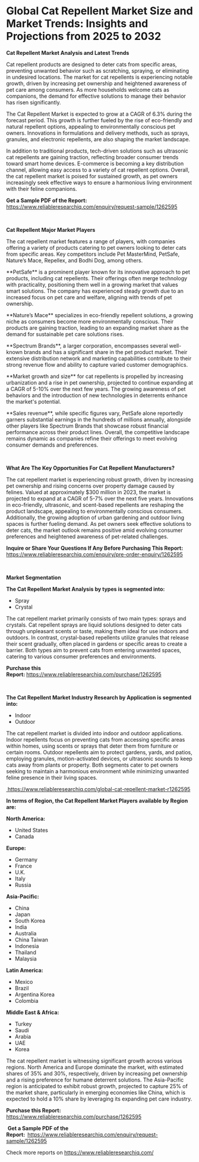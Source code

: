 <p><h1>Global Cat Repellent Market Size and Market Trends: Insights and Projections from 2025 to 2032</h1></p><p><strong>Cat Repellent Market Analysis and Latest Trends</strong></p>
<p><p>Cat repellent products are designed to deter cats from specific areas, preventing unwanted behavior such as scratching, spraying, or eliminating in undesired locations. The market for cat repellents is experiencing notable growth, driven by increasing pet ownership and heightened awareness of pet care among consumers. As more households welcome cats as companions, the demand for effective solutions to manage their behavior has risen significantly.</p><p>The Cat Repellent Market is expected to grow at a CAGR of 6.3% during the forecast period. This growth is further fueled by the rise of eco-friendly and natural repellent options, appealing to environmentally conscious pet owners. Innovations in formulations and delivery methods, such as sprays, granules, and electronic repellents, are also shaping the market landscape. </p><p>In addition to traditional products, tech-driven solutions such as ultrasonic cat repellents are gaining traction, reflecting broader consumer trends toward smart home devices. E-commerce is becoming a key distribution channel, allowing easy access to a variety of cat repellent options. Overall, the cat repellent market is poised for sustained growth, as pet owners increasingly seek effective ways to ensure a harmonious living environment with their feline companions.</p></p>
<p><strong>Get a Sample PDF of the Report:&nbsp;</strong> <a href="https://www.reliableresearchiq.com/enquiry/request-sample/1262595?utm_campaign=2132&utm_medium=2&utm_source=Github&utm_content=ia&utm_term=06022025&utm_id=cat-repellent">https://www.reliableresearchiq.com/enquiry/request-sample/1262595</a></p>
<p>&nbsp;</p>
<p><strong>Cat Repellent Major Market Players</strong></p>
<p><p>The cat repellent market features a range of players, with companies offering a variety of products catering to pet owners looking to deter cats from specific areas. Key competitors include Pet MasterMind, PetSafe, Nature’s Mace, Repellex, and Bodhi Dog, among others.</p><p>**PetSafe** is a prominent player known for its innovative approach to pet products, including cat repellents. Their offerings often merge technology with practicality, positioning them well in a growing market that values smart solutions. The company has experienced steady growth due to an increased focus on pet care and welfare, aligning with trends of pet ownership.</p><p>**Nature’s Mace** specializes in eco-friendly repellent solutions, a growing niche as consumers become more environmentally conscious. Their products are gaining traction, leading to an expanding market share as the demand for sustainable pet care solutions rises.</p><p>**Spectrum Brands**, a larger corporation, encompasses several well-known brands and has a significant share in the pet product market. Their extensive distribution network and marketing capabilities contribute to their strong revenue flow and ability to capture varied customer demographics.</p><p>**Market growth and size** for cat repellents is propelled by increasing urbanization and a rise in pet ownership, projected to continue expanding at a CAGR of 5-10% over the next few years. The growing awareness of pet behaviors and the introduction of new technologies in deterrents enhance the market's potential.</p><p>**Sales revenue**, while specific figures vary, PetSafe alone reportedly garners substantial earnings in the hundreds of millions annually, alongside other players like Spectrum Brands that showcase robust financial performance across their product lines. Overall, the competitive landscape remains dynamic as companies refine their offerings to meet evolving consumer demands and preferences.</p></p>
<p>&nbsp;</p>
<p><strong>What Are The Key Opportunities For Cat Repellent Manufacturers?</strong></p>
<p><p>The cat repellent market is experiencing robust growth, driven by increasing pet ownership and rising concerns over property damage caused by felines. Valued at approximately $300 million in 2023, the market is projected to expand at a CAGR of 5-7% over the next five years. Innovations in eco-friendly, ultrasonic, and scent-based repellents are reshaping the product landscape, appealing to environmentally conscious consumers. Additionally, the growing adoption of urban gardening and outdoor living spaces is further fueling demand. As pet owners seek effective solutions to deter cats, the market outlook remains positive amid evolving consumer preferences and heightened awareness of pet-related challenges.</p></p>
<p><strong>Inquire or Share Your Questions If Any Before Purchasing This Report:</strong> <a href="https://www.reliableresearchiq.com/enquiry/pre-order-enquiry/1262595?utm_campaign=2132&utm_medium=2&utm_source=Github&utm_content=ia&utm_term=06022025&utm_id=cat-repellent">https://www.reliableresearchiq.com/enquiry/pre-order-enquiry/1262595</a></p>
<p>&nbsp;</p>
<p><strong>Market Segmentation</strong></p>
<p><strong>The Cat Repellent Market Analysis by types is segmented into:</strong></p>
<p><ul><li>Spray</li><li>Crystal</li></ul></p>
<p><p>The cat repellent market primarily consists of two main types: sprays and crystals. Cat repellent sprays are liquid solutions designed to deter cats through unpleasant scents or taste, making them ideal for use indoors and outdoors. In contrast, crystal-based repellents utilize granules that release their scent gradually, often placed in gardens or specific areas to create a barrier. Both types aim to prevent cats from entering unwanted spaces, catering to various consumer preferences and environments.</p></p>
<p><strong>Purchase this Report:&nbsp;</strong><a href="https://www.reliableresearchiq.com/purchase/1262595?utm_campaign=2132&utm_medium=2&utm_source=Github&utm_content=ia&utm_term=06022025&utm_id=cat-repellent">https://www.reliableresearchiq.com/purchase/1262595</a></p>
<p>&nbsp;</p>
<p><strong>The Cat Repellent Market Industry Research by Application is segmented into:</strong></p>
<p><ul><li>Indoor</li><li>Outdoor</li></ul></p>
<p><p>The cat repellent market is divided into indoor and outdoor applications. Indoor repellents focus on preventing cats from accessing specific areas within homes, using scents or sprays that deter them from furniture or certain rooms. Outdoor repellents aim to protect gardens, yards, and patios, employing granules, motion-activated devices, or ultrasonic sounds to keep cats away from plants or property. Both segments cater to pet owners seeking to maintain a harmonious environment while minimizing unwanted feline presence in their living spaces.</p></p>
<p><a href="https://www.reliableresearchiq.com/global-cat-repellent-market-r1262595?utm_campaign=2132&utm_medium=2&utm_source=Github&utm_content=ia&utm_term=06022025&utm_id=cat-repellent">&nbsp;https://www.reliableresearchiq.com/global-cat-repellent-market-r1262595</a></p>
<p><strong>In terms of Region, the Cat Repellent Market Players available by Region are:</strong></p>
<p>
    <p> <strong> North America: </strong>
        <ul>
            <li>United States</li>
            <li>Canada</li>
        </ul>
        </p> 
    <p> <strong> Europe: </strong>
        <ul>
            <li>Germany</li>
            <li>France</li>
            <li>U.K.</li>
            <li>Italy</li>
            <li>Russia</li>
        </ul>
        </p> 
    <p> <strong> Asia-Pacific: </strong>
        <ul>
            <li>China</li>
            <li>Japan</li>
            <li>South Korea</li>
            <li>India</li>
            <li>Australia</li>
            <li>China Taiwan</li>
            <li>Indonesia</li>
            <li>Thailand</li>
            <li>Malaysia</li>
        </ul>
        </p> 
    <p> <strong> Latin America: </strong>
        <ul>
            <li>Mexico</li>
            <li>Brazil</li>
            <li>Argentina Korea</li>
            <li>Colombia</li>
        </ul>
        </p> 
    <p> <strong> Middle East & Africa: </strong>
        <ul>
            <li>Turkey</li>
            <li>Saudi</li>
            <li>Arabia</li>
            <li>UAE</li>
            <li>Korea</li>
        </ul>
    </p>
    </p>
<p><p>The cat repellent market is witnessing significant growth across various regions. North America and Europe dominate the market, with estimated shares of 35% and 30%, respectively, driven by increasing pet ownership and a rising preference for humane deterrent solutions. The Asia-Pacific region is anticipated to exhibit robust growth, projected to capture 25% of the market share, particularly in emerging economies like China, which is expected to hold a 10% share by leveraging its expanding pet care industry.</p></p>
<p><strong>Purchase this Report: </strong><a href="https://www.reliableresearchiq.com/purchase/1262595?utm_campaign=2132&utm_medium=2&utm_source=Github&utm_content=ia&utm_term=06022025&utm_id=cat-repellent">https://www.reliableresearchiq.com/purchase/1262595</a></p>
<p>&nbsp;<strong>Get a Sample PDF of the Report:&nbsp;&nbsp;</strong><a href="https://www.reliableresearchiq.com/enquiry/request-sample/1262595?utm_campaign=2132&utm_medium=2&utm_source=Github&utm_content=ia&utm_term=06022025&utm_id=cat-repellent">https://www.reliableresearchiq.com/enquiry/request-sample/1262595</a></p>
<p><strong></strong></p>
<p>Check more reports on <a href="https://www.reliableresearchiq.com/?utm_campaign=2132&utm_medium=2&utm_source=Github&utm_content=ia&utm_term=06022025&utm_id=cat-repellent">https://www.reliableresearchiq.com/</a></p>